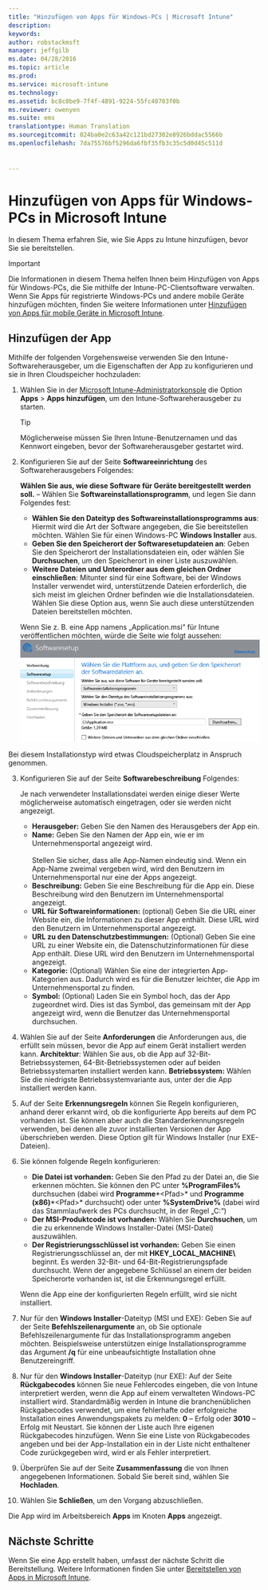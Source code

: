 ```yaml
---
title: "Hinzufügen von Apps für Windows-PCs | Microsoft Intune"
description: 
keywords: 
author: robstackmsft
manager: jeffgilb
ms.date: 04/28/2016
ms.topic: article
ms.prod: 
ms.service: microsoft-intune
ms.technology: 
ms.assetid: bc8c8be9-7f4f-4891-9224-55fc40703f0b
ms.reviewer: owenyen
ms.suite: ems
translationtype: Human Translation
ms.sourcegitcommit: 024ba0e2c63a42c121bd27302e8926bddac5566b
ms.openlocfilehash: 7da75576bf5296da6fbf35fb3c35c5d0d45c511d


---
```


# Hinzufügen von Apps für Windows-PCs in Microsoft Intune

In diesem Thema erfahren Sie, wie Sie Apps zu Intune hinzufügen, bevor Sie sie bereitstellen.

> [!IMPORTANT]
> Die Informationen in diesem Thema helfen Ihnen beim Hinzufügen von Apps für Windows-PCs, die Sie mithilfe der Intune-PC-Clientsoftware verwalten. Wenn Sie Apps für registrierte Windows-PCs und andere mobile Geräte hinzufügen möchten, finden Sie weitere Informationen unter [Hinzufügen von Apps für mobile Geräte in Microsoft Intune](add-apps-for-mobile-devices-in-microsoft-intune.md).


## Hinzufügen der App
Mithilfe der folgenden Vorgehensweise verwenden Sie den Intune-Softwareherausgeber, um die Eigenschaften der App zu konfigurieren und sie in Ihren Cloudspeicher hochzuladen:

1.  Wählen Sie in der [Microsoft Intune-Administratorkonsole](https://manage.microsoft.com) die Option **Apps** &gt; **Apps hinzufügen**, um den Intune-Softwareherausgeber zu starten.

    > [!TIP]
    > Möglicherweise müssen Sie Ihren Intune-Benutzernamen und das Kennwort eingeben, bevor der Softwareherausgeber gestartet wird.



2.  Konfigurieren Sie auf der Seite **Softwareeinrichtung** des Softwareherausgebers Folgendes:

    **Wählen Sie aus, wie diese Software für Geräte bereitgestellt werden soll.** – Wählen Sie **Softwareinstallationsprogramm**, und legen Sie dann Folgendes fest:

    - **Wählen Sie den Dateityp des Softwareinstallationsprogramms aus**: Hiermit wird die Art der Software angegeben, die Sie bereitstellen möchten. Wählen Sie für einen Windows-PC **Windows Installer** aus.
    - **Geben Sie den Speicherort der Softwaresetupdateien an**: Geben Sie den Speicherort der Installationsdateien ein, oder wählen Sie **Durchsuchen**, um den Speicherort in einer Liste auszuwählen.
    - **Weitere Dateien und Unterordner aus dem gleichen Ordner einschließen**: Mitunter sind für eine Software, bei der Windows Installer verwendet wird, unterstützende Dateien erforderlich, die sich meist im gleichen Ordner befinden wie die Installationsdateien. Wählen Sie diese Option aus, wenn Sie auch diese unterstützenden Dateien bereitstellen möchten.

    Wenn Sie z. B. eine App namens „Application.msi“ für Intune veröffentlichen möchten, würde die Seite wie folgt aussehen: ![PC-Softwareherausgeber](./media/publisher-for-pc.png)

   Bei diesem Installationstyp wird etwas Cloudspeicherplatz in Anspruch genommen.

3.  Konfigurieren Sie auf der Seite **Softwarebeschreibung** Folgendes:

    Je nach verwendeter Installationsdatei werden einige dieser Werte möglicherweise automatisch eingetragen, oder sie werden nicht angezeigt.

    - **Herausgeber:** Geben Sie den Namen des Herausgebers der App ein.
    - **Name:** Geben Sie den Namen der App ein, wie er im Unternehmensportal angezeigt wird.<br /><br />Stellen Sie sicher, dass alle App-Namen eindeutig sind. Wenn ein App-Name zweimal vergeben wird, wird den Benutzern im Unternehmensportal nur eine der Apps angezeigt.
    - **Beschreibung:** Geben Sie eine Beschreibung für die App ein. Diese Beschreibung wird den Benutzern im Unternehmensportal angezeigt.
    - **URL für Softwareinformationen:** (optional) Geben Sie die URL einer Website ein, die Informationen zu dieser App enthält. Diese URL wird den Benutzern im Unternehmensportal angezeigt.
    - **URL zu den Datenschutzbestimmungen:** (Optional) Geben Sie eine URL zu einer Website ein, die Datenschutzinformationen für diese App enthält. Diese URL wird den Benutzern im Unternehmensportal angezeigt.
    - **Kategorie:** (Optional) Wählen Sie eine der integrierten App-Kategorien aus. Dadurch wird es für die Benutzer leichter, die App im Unternehmensportal zu finden.
    - **Symbol:** (Optional) Laden Sie ein Symbol hoch, das der App zugeordnet wird. Dies ist das Symbol, das gemeinsam mit der App angezeigt wird, wenn die Benutzer das Unternehmensportal durchsuchen.



4.  Wählen Sie auf der Seite **Anforderungen** die Anforderungen aus, die erfüllt sein müssen, bevor die App auf einem Gerät installiert werden kann. **Architektur**: Wählen Sie aus, ob die App auf 32-Bit-Betriebssystemen, 64-Bit-Betriebssystemen oder auf beiden Betriebssystemarten installiert werden kann. **Betriebssystem:** Wählen Sie die niedrigste Betriebssystemvariante aus, unter der die App installiert werden kann.

5.  Auf der Seite **Erkennungsregeln** können Sie Regeln konfigurieren, anhand derer erkannt wird, ob die konfigurierte App bereits auf dem PC vorhanden ist. Sie können aber auch die Standarderkennungsregeln verwenden, bei denen alle zuvor installierten Versionen der App überschrieben werden. Diese Option gilt für Windows Installer (nur EXE-Dateien).
6.  
    Sie können folgende Regeln konfigurieren:
    - **Die Datei ist vorhanden:** Geben Sie den Pfad zu der Datei an, die Sie erkennen möchten. Sie können den PC unter **%ProgramFiles%** durchsuchen (dabei wird **Programme**\*&lt;Pfad&gt;* und **Programme (x86)**\*&lt;Pfad&gt;* durchsucht) oder unter **%SystemDrive%** (dabei wird das Stammlaufwerk des PCs durchsucht, in der Regel „C:“)
    - **Der MSI-Produktcode ist vorhanden:** Wählen Sie **Durchsuchen**, um die zu erkennende Windows Installer-Datei (MSI-Datei) auszuwählen. 
    - **Der Registrierungsschlüssel ist vorhanden:** Geben Sie einen Registrierungsschlüssel an, der mit **HKEY_LOCAL_MACHINE\\** beginnt. Es werden 32-Bit- und 64-Bit-Registrierungspfade durchsucht. Wenn der angegebene Schlüssel an einem der beiden Speicherorte vorhanden ist, ist die Erkennungsregel erfüllt.

    Wenn die App eine der konfigurierten Regeln erfüllt, wird sie nicht installiert.

7.  Nur für den **Windows Installer**-Dateityp (MSI und EXE): Geben Sie auf der Seite **Befehlszeilenargumente** an, ob Sie optionale Befehlszeilenargumente für das Installationsprogramm angeben möchten. Beispielsweise unterstützen einige Installationsprogramme das Argument **/q** für eine unbeaufsichtigte Installation ohne Benutzereingriff.

8.  Nur für den **Windows Installer**-Dateityp (nur EXE): Auf der Seite **Rückgabecodes** können Sie neue Fehlercodes eingeben, die von Intune interpretiert werden, wenn die App auf einem verwalteten Windows-PC installiert wird.
    Standardmäßig werden in Intune die branchenüblichen Rückgabecodes verwendet, um eine fehlerhafte oder erfolgreiche Installation eines Anwendungspakets zu melden: **0** – Erfolg oder **3010** – Erfolg mit Neustart. Sie können der Liste auch Ihre eigenen Rückgabecodes hinzufügen. Wenn Sie eine Liste von Rückgabecodes angeben und bei der App-Installation ein in der Liste nicht enthaltener Code zurückgegeben wird, wird er als Fehler interpretiert.

9.  Überprüfen Sie auf der Seite **Zusammenfassung** die von Ihnen angegebenen Informationen. Sobald Sie bereit sind, wählen Sie **Hochladen**.

10. Wählen Sie **Schließen**, um den Vorgang abzuschließen.

Die App wird im Arbeitsbereich **Apps** im Knoten **Apps** angezeigt.

## Nächste Schritte

Wenn Sie eine App erstellt haben, umfasst der nächste Schritt die Bereitstellung. Weitere Informationen finden Sie unter [Bereitstellen von Apps in Microsoft Intune](deploy-apps.md).


<!--HONumber=Jun16_HO4-->



